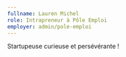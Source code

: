 ```yaml
---
fullname: Lauren Michel
role: Intrapreneur à Pôle Emploi
employer: admin/pole-emploi
---
```


Startupeuse curieuse et persévérante !
